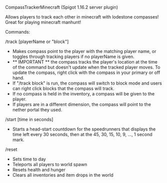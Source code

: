 CompassTrackerMinecraft (Spigot 1.16.2 server plugin)

Allows players to track each other in minecraft with lodestone compasses!
Great for playing minecraft manhunt!

Commands:

/track [playerName or "block"]
- Makes compass point to the player with the matching player name, or toggles through tracking players if no playerName is given.
- ** IMPORTANT ** the compass tracks the player's location at the time of the command but doesn't update when the tracked player moves. To update the compass,
  right click with the compass in your primary or off hand.
- If "/track block" is run, the compass will switch to block mode and users can right click blocks that the compass will track.
- If no compass is held in the inventory, a compass will be given to the player.
- If players are in a different dimension, the compass will point to the nether portal they used.

/start [time in seconds] 
- Starts a head-start countdown for the speedrunners that displays the time left every 30 seconds, then at the 45, 30, 15, 10, 9, ..., 1 second mark.

/reset
- Sets time to day
- Teleports all players to world spawn
- Resets health and hunger
- Clears all inventories and item drops in the world

